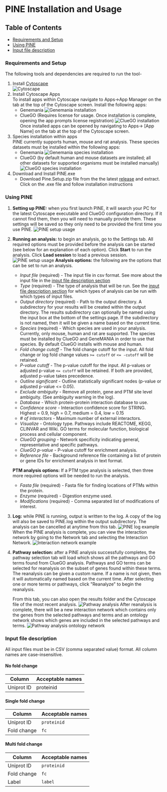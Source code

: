 # PINE Installation and Usage

## Table of Contents
- [Requirements and Setup](#requirements-and-setup)
- [Using PINE](#using-pine)
- [Input file description](#input-file-description)

### Requirements and Setup
The following tools and dependencies are required to run the tool-
1. Install [Cytoscape](https://cytoscape.org/download.html)\
   ![Cytoscape](Image/cytoscape.jpg)
1. Install Cytoscape Apps\
   To install apps within Cytoscape navigate to Apps->App Manager on the tab at the top of the Cytoscape screen. Install the following apps:
   - Genemania
     ![Genemania installation](Image/genemania.jpg)
   - ClueGO (Requires license for usage. Once installation is complete, opening the app prompts license registration)
     ![ClueGO installation](Image/cluego.jpg)
     Once installed apps can be opened by navigating to Apps-> [App Name] on the tab at the top of the Cytoscape screen.
1. Species installation within apps\
   PINE currently supports human, mouse and rat analysis. These species datasets must be installed within the following apps:
   - Genemania
     ![Genemania species installation](Image/genemania-species-install.jpg)
   - ClueGO (by default human and mouse datasets are installed; all other datasets for supported organisms must be installed manually)
     ![ClueGO species installation](Image/cluego-species-install.jpg)
1. Download and Install PINE.exe
   - Download Pine.Setup.zip file from the the latest [release](https://github.com/Niveda-S/PINE/releases) and extract. Click on the .exe file and follow installation instructions

### Using PINE
1. **Setting up PINE:** when you first launch PINE, it will search your PC for the latest Cytoscape executable and ClueGO configuration directory. If it cannot find them, then you will need to manually provide them.  These settings will be saved so they only need to be provided the first time you use PINE.
   ![PINE setup usage](Image/pine-usage-setup-1.png)

1. **Running an analysis:** to begin an analysis, go to the Settings tab.  All required options must be provided before the analysis can be started (see below for an explanation of each option).  Click **Start** to run the analysis.  Click **Load session** to load a previous session.
   ![PINE setup usage](Image/pine-usage-settings-1.png)
   **Analysis options:** the following are the options that can be set to run an analysis.
   - *Input file* (required) - The input file in csv format. See more about the input file in the [input file description section](#input-file-description)
   - *Type* (required) - The type of analysis that will be run. See the [input file description section](#input-file-description) for which types of analysis can be run with which types of input files.
   - *Output directory* (required) - Path to the output directory. A subdirectory for your results will be created within the output directory. The results subdirectory can optionally be named using the input box at the bottom of the settings page. If the subdirectory is not named, then it will be given a name based on the current time.
   - *Species* (required) - Which species are used in your analysis. Currently, only mouse, human and rat are supported. The species must be installed by ClueGO and GeneMANIA in order to use that species. By default ClueGO installs with mouse and human.
   - *Fold change cutoff* - The fold change cutoff for the input. All fold change or log fold change values `>= cutoff` or `<= -cutoff` will be retained.
   - *P-value cutoff* - The p-value cutoff for the input. All p-values or adjusted p-value `<= cutoff` will be retained. If both are provided, adjusted p-value takes precedence.
   - *Outline significant* - Outline statistically significant nodes (p-value or adjusted p-value <= 0.05).
   - *Exclude ambiguity* - Remove all protein, gene and PTM site level ambiguity. (See ambiguity warning in the log).
   - *Database* - Which protein-protein interaction database to use.
   - *Confidence score* - Interaction confidence score for STRING. Highest = 0.9, high = 0.7, medium = 0.4, low = 0.15
   - *# of interactors* - Maximum number of external interactors.
   - *Visualize* - Ontology type. Pathways include REACTOME, KEGG, CLINVAR and Wiki. GO terms for molecular function, biological process and cellular component.
   - *ClueGO grouping* - Network specificity indicating general, representative and specific pathways.
   - *ClueGO p-value* - P-value cutoff for enrichment analysis.
   - *Reference file* - Background reference file containing a list of protein or gene IDs for enrichment analysis in text format.

   **PTM analysis options:** If a PTM type analysis is selected, then three more required options will be needed to run the analysis.
   - *Fasta file* (required) - Fasta file for finding locations of PTMs within the protein.
   - *Enzyme* (required) - Digestion enzyme used.
   - *Modifications* (required) - Comma separated list of modifications of interest.

1. **Log:** while PINE is running, output is written to the log. A copy of the log will also be saved to PINE.log within the output subdirectory. The analysis can be cancelled at anytime from this tab.
   ![PINE log example](Image/pine-usage-log-1.png)
   When the PINE analysis is complete, you can view the interaction network by going to the Network tab and selecting the Interaction Network.
   ![Interaction network example](Image/pine-usage-log-2.png)

1. **Pathway selection:** after a PINE analysis successfully completes, the pathway selection tab will load which shows all the pathways and GO terms found from ClueGO analysis. Pathways and GO terms can be selected for reanalysis on the subset of genes found within these terms. The reanalysis can be given a custom name. If a name is not given, then it will automatically named based on the current time. After selecting one or more terms or pathways, click "Reanalyze" to begin the reanalysis.

   From this tab, you can also open the results folder and the Cytoscape file of the most recent analysis.
   ![Pathway analysis](Image/pine-usage-pathway-selection-1.png)
   After reanalysis is complete, there will be a new interaction network which contains only the genes from the selected pathways and terms and an ontology network shows which genes are included in the selected pathways and terms.
   ![Pathway analysis ontology network](Image/pine-usage-pathway-selection-2.png)

### Input file description
All input files must be in CSV (comma separated value) format.  All column names are case-insensitive.

#### No fold change
| Column | Acceptable names |
| ------ | ---------------- |
| Uniprot ID | proteinid |

#### Single fold change
| Column | Acceptable names |
| ------ | ---------------- |
| Uniprot ID | `proteinid` |
| Fold change | `fc` |

#### Multi fold change
| Column | Acceptable names |
| ------ | ---------------- |
| Uniprot ID | `proteinid` |
| Fold change | `fc` |
| Label | `label` |